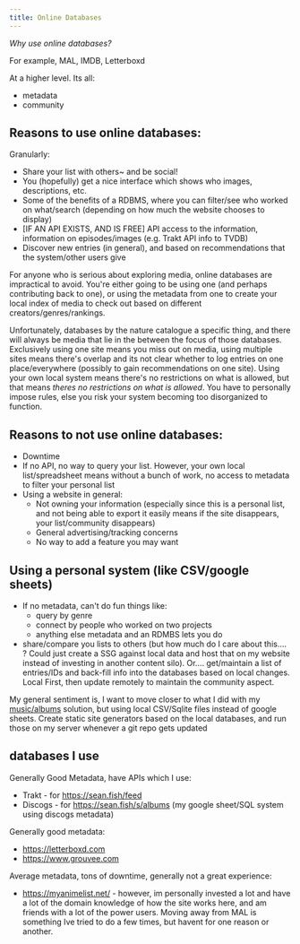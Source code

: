 ```yaml
---
title: Online Databases
---
```


_Why use online databases?_

For example, MAL, IMDB, Letterboxd

At a higher level. Its all:

- metadata
- community

## Reasons to use online databases:

Granularly:

- Share your list with others~ and be social!
- You (hopefully) get a nice interface which shows who images, descriptions, etc.
- Some of the benefits of a RDBMS, where you can filter/see who worked on what/search (depending on how much the website chooses to display)
- [IF AN API EXISTS, AND IS FREE] API access to the information, information on episodes/images (e.g. Trakt API info to TVDB)
- Discover new entries (in general), and based on recommendations that the system/other users give

For anyone who is serious about exploring media, online databases are impractical to avoid. You're either going to be using one (and perhaps contributing back to one), or using the metadata from one to create your local index of media to check out based on different creators/genres/rankings.

Unfortunately, databases by the nature catalogue a specific thing, and there will always be media that lie in the between the focus of those databases. Exclusively using one site means you miss out on media, using multiple sites means there's overlap and its not clear whether to log entries on one place/everywhere (possibly to gain recommendations on one site). Using your own local system means there's no restrictions on what is allowed, but that means _theres no restrictions on what is allowed_. You have to personally impose rules, else you risk your system becoming too disorganized to function.

## Reasons to not use online databases:

- Downtime
- If no API, no way to query your list. However, your own local list/spreadsheet means without a bunch of work, no access to metadata to filter your personal list
- Using a website in general:
  - Not owning your information (especially since this is a personal list, and not being able to export it easily means if the site disappears, your list/community disappears)
  - General advertising/tracking concerns
  - No way to add a feature you may want

## Using a personal system (like CSV/google sheets)

- If no metadata, can't do fun things like:
  - query by genre
  - connect by people who worked on two projects
  - anything else metadata and an RDMBS lets you do
- share/compare you lists to others (but how much do I care about this.... ? Could just create a SSG against local data and host that on my website instead of investing in another content silo). Or.... get/maintain a list of entries/IDs and back-fill info into the databases based on local changes. Local First, then update remotely to maintain the community aspect.

My general sentiment is, I want to move closer to what I did with my [music/albums](https://github.com/seanbreckenridge/albums) solution, but using local CSV/Sqlite files instead of google sheets. Create static site generators based on the local databases, and run those on my server whenever a git repo gets updated

## databases I use

Generally Good Metadata, have APIs which I use:

- Trakt - for <https://sean.fish/feed>
- Discogs - for <https://sean.fish/s/albums> (my google sheet/SQL system using discogs metadata)

Generally good metadata:

- <https://letterboxd.com>
- <https://www.grouvee.com>

Average metadata, tons of downtime, generally not a great experience:

- <https://myanimelist.net/> - however, im personally invested a lot and have a lot of the domain knowledge of how the site works here, and am friends with a lot of the power users. Moving away from MAL is something Ive tried to do a few times, but havent for one reason or another.
